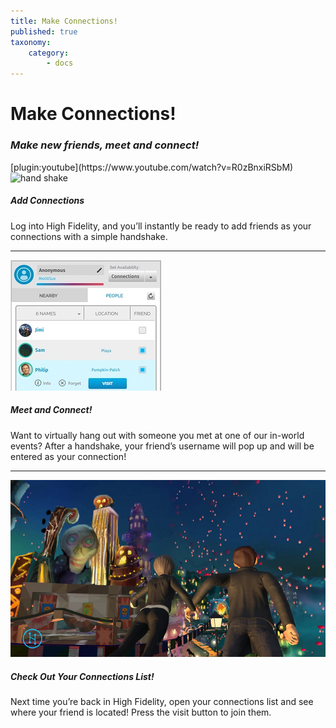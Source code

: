 ```yaml
---
title: Make Connections!
published: true
taxonomy:
    category:
        - docs
---
```


<!--While modifying the content of this page, ensure to only replace the text and image and video URL information. Contact Nimisha to make changes to the design. -->





<div id="sec-pg-title">
	<h1>Make Connections!</h1>
	<h3><i>Make new friends, meet and connect!</i></h3>
</div>

<div id="video-container">
[plugin:youtube](https://www.youtube.com/watch?v=R0zBnxiRSbM)
</div>

<div id="sec-pg-body-1" class="sec-pg-content">
	<div class="sec-pg-image">
		<img src="/sec-pg/hand-shake-big.gif" alt="hand shake" title="Handshake Swirl" >
	</div>
	<div class="sec-pg-text">
		<h5 class="#sec-pg-body-1">Add Connections</h5>
		<p>Log into High Fidelity, and you’ll instantly be ready to add friends as your connections with a simple handshake.</p>
	</div>
</div>
<hr />
<div id="sec-pg-body-2" class="sec-pg-content content-reversed">
	<div class="sec-pg-image">
		<img src="/sec-pg/connection-list.png" alt="connection-list" title="Connections">
	</div>
	<div class="sec-pg-text">
		<h5 class="#sec-pg-body-2">Meet and Connect!</h5>
		<p>Want to virtually hang out with someone you met at one of our in-world events? After a handshake, your friend’s username will pop up and will be entered as your connection!</p>
	</div>
</div>
<hr />
<div id="sec-pg-body-3" class="sec-pg-content">
	<div class="sec-pg-image">
		<img src="/sec-pg/couple-hand-in-hand.png" alt="hand-in-hand" title="Hand in hand">
	</div>
	<div class="sec-pg-text">
		<h5 class="#sec-pg-body-3">Check Out Your Connections List!</h5>
		<p>Next time you’re back in High Fidelity, open your connections list and see where your friend is located! Press the visit button to join them.</p>
	</div>
</div>
